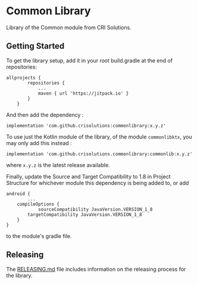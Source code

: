 # Common Library

Library of the Common module from CRI Solutions.

## Getting Started

To get the library setup, add it in your root build.gradle at the end of repositories:

```
allprojects {
		repositories {
			...
			maven { url 'https://jitpack.io' }
		}
	}
```

And then add the dependency :

```
implementation 'com.github.crisolutions:commonlibrary:x.y.z'
```

To use just the Kotlin module of the library, of the module `commonlibktx`, you may only add this instead :

```
implementation 'com.github.crisolutions.commonlibrary:commonlib:x.y.z'
```


where `x.y.z` is the latest release available.

Finally, update the Source and Target Compatibility to 1.8 in Project Structure for whichever module this dependency is being added to, or add

```
android {
        ...
	compileOptions {
       	    sourceCompatibility JavaVersion.VERSION_1_8
	    targetCompatibility JavaVersion.VERSION_1_8
	}
}
```

to the module's gradle file.

## Releasing
The [RELEASING.md](./RELEASING.md) file includes information on the releasing process for the library.